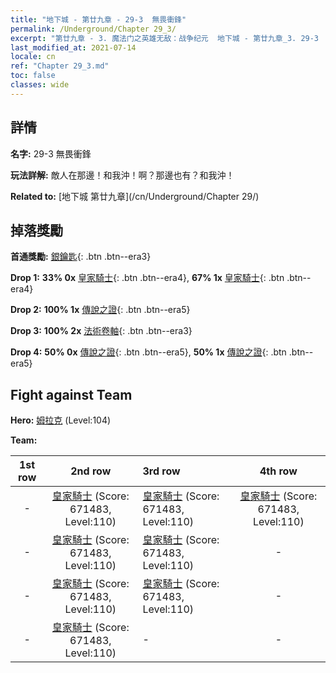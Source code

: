 ```yaml
---
title: "地下城 - 第廿九章 - 29-3  無畏衝鋒"
permalink: /Underground/Chapter 29_3/
excerpt: "第廿九章 - 3. 魔法门之英雄无敌：战争纪元  地下城 - 第廿九章_3. 29-3  無畏衝鋒"
last_modified_at: 2021-07-14
locale: cn
ref: "Chapter 29_3.md"
toc: false
classes: wide
---
```


## 詳情

 **名字:** 29-3  無畏衝鋒

 **玩法詳解:**       敵人在那邊！和我沖！啊？那邊也有？和我沖！

 **Related to:** [地下城 第廿九章](/cn/Underground/Chapter 29/)

## 掉落獎勵

 **首通獎勵:** [銀鑰匙](/cn/Items/con_693/){: .btn .btn--era3}

 **Drop 1:** **33% 0x** [皇家騎士](/cn/Items/unt_195/){: .btn .btn--era4}, **67% 1x** [皇家騎士](/cn/Items/unt_195/){: .btn .btn--era4}

 **Drop 2:** **100% 1x** [傳說之證](/cn/Items/mat_102/){: .btn .btn--era5}

 **Drop 3:** **100% 2x** [法術卷軸](/cn/Items/con_694/){: .btn .btn--era3}

 **Drop 4:** **50% 0x** [傳說之證](/cn/Items/mat_102/){: .btn .btn--era5}, **50% 1x** [傳說之證](/cn/Items/mat_102/){: .btn .btn--era5}


## Fight against Team
 **Hero:** [姆拉克](/cn/heroes/Mullich/) (Level:104)

 **Team:**


  | 1st row | 2nd row | 3rd row | 4th row |
  |:----:|:----:|:----|:----:|
  | - | [皇家騎士](/cn/units/Cavalier/) (Score: 671483, Level:110)  | [皇家騎士](/cn/units/Cavalier/) (Score: 671483, Level:110)  | [皇家騎士](/cn/units/Cavalier/) (Score: 671483, Level:110)  |
  | - | [皇家騎士](/cn/units/Cavalier/) (Score: 671483, Level:110)  | [皇家騎士](/cn/units/Cavalier/) (Score: 671483, Level:110)  | - |
  | - | [皇家騎士](/cn/units/Cavalier/) (Score: 671483, Level:110)  | [皇家騎士](/cn/units/Cavalier/) (Score: 671483, Level:110)  | - |
  | - | [皇家騎士](/cn/units/Cavalier/) (Score: 671483, Level:110)  | - | - |



